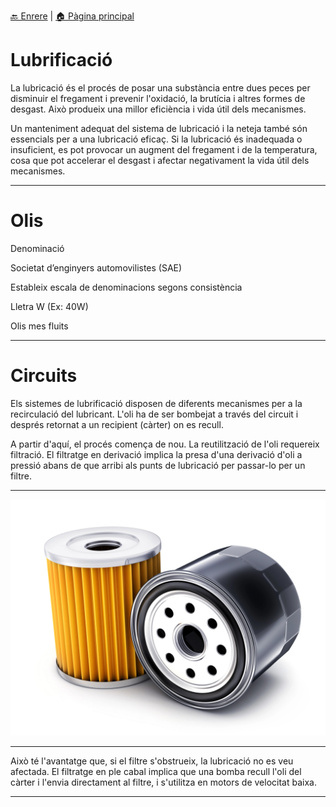 [🔙 Enrere](../) | [🏠 Pàgina principal](http://danimrprofe.github.io/apuntes/)

# Lubrificació

La lubricació és el procés de posar una substància entre dues peces per disminuir el fregament i prevenir l'oxidació, la brutícia i altres formes de desgast. Això produeix una millor eficiència i vida útil dels mecanismes.

Un manteniment adequat del sistema de lubricació i la neteja també són essencials per a una lubricació eficaç. Si la lubricació és inadequada o insuficient, es pot provocar un augment del fregament i de la temperatura, cosa que pot accelerar el desgast i afectar negativament la vida útil dels mecanismes.

---
# Olis

Denominació

Societat d’enginyers automovilistes (SAE)

Estableix escala de denominacions segons consistència

Lletra W (Ex: 40W)

Olis mes fluits

---
# Circuits

Els sistemes de lubrificació disposen de diferents mecanismes per a la recirculació del lubricant. L'oli ha de ser bombejat a través del circuit i després retornat a un recipient (càrter) on es recull.

A partir d'aquí, el procés comença de nou. La reutilització de l'oli requereix filtració. El filtratge en derivació implica la presa d'una derivació d'oli a pressió abans de que arribi als punts de lubricació per passar-lo per un filtre.

---

![imagen](media/image40.png)

---

Això té l'avantatge que, si el filtre s'obstrueix, la lubricació no es veu afectada. El filtratge en ple cabal implica que una bomba recull l'oli del càrter i l'envia directament al filtre, i s'utilitza en motors de velocitat baixa.

 ---